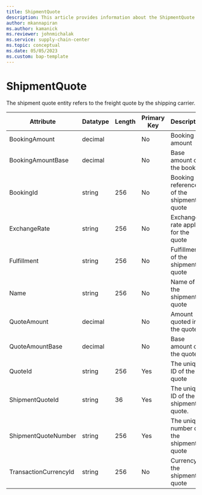 ```yaml
---
title: ShipmentQuote
description: This article provides information about the ShipmentQuote entity.
author: mkannapiran
ms.author: kamanick
ms.reviewer: johnmichalak
ms.service: supply-chain-center
ms.topic: conceptual
ms.date: 05/05/2023
ms.custom: bap-template
---
```


# **ShipmentQuote**

The shipment quote entity refers to the freight quote by the shipping carrier.


|	Attribute	|	Datatype	|	Length	|	Primary Key	|	Description	|
|---------------|--------|------|----------|-----------|
|	BookingAmount	|	decimal	|		|	No	|	Booking amount	|
|	BookingAmountBase	|	decimal	|		|	No	|	Base amount of the booking	|
|	BookingId	|	string	|	256	|	No	|	Booking reference of the shipment quote	|
|	ExchangeRate	|	string	|	256	|	No	|	Exchange rate applied for the quote	|
|	Fulfillment	|	string	|	256	|	No	|	Fulfillment of the shipment quote	|
|	Name	|	string	|	256	|	No	|	Name of the shipment quote	|
|	QuoteAmount	|	decimal	|		|	No	|	Amount quoted in the quote	|
|	QuoteAmountBase	|	decimal	|		|	No	|	Base amount of the quote	|
|	QuoteId	|	string	|	256	|	Yes	|	The unique ID of the quote	|
|	ShipmentQuoteId	|	string	|	36	|	Yes	|	The unique ID of the shipment quote. 	|
|	ShipmentQuoteNumber	|	string	|	256	|	Yes	|	The unique number of the shipment quote	|
|	TransactionCurrencyId	|	string	|	256	|	No	|	Currency of the shipment quote	|
